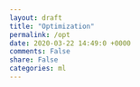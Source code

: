 ```yaml
---
layout: draft
title: "Optimization"
permalink: /opt
date: 2020-03-22 14:49:0 +0000
comments: False
share: False
categories: ml
---
```


